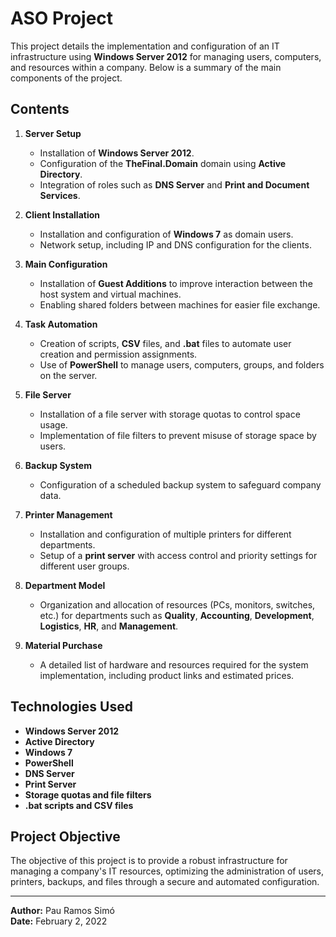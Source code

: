 # ASO Project

This project details the implementation and configuration of an IT infrastructure using **Windows Server 2012** for managing users, computers, and resources within a company. Below is a summary of the main components of the project.

## Contents

1. **Server Setup**  
   - Installation of **Windows Server 2012**.
   - Configuration of the **TheFinal.Domain** domain using **Active Directory**.
   - Integration of roles such as **DNS Server** and **Print and Document Services**.

2. **Client Installation**  
   - Installation and configuration of **Windows 7** as domain users.
   - Network setup, including IP and DNS configuration for the clients.

3. **Main Configuration**  
   - Installation of **Guest Additions** to improve interaction between the host system and virtual machines.
   - Enabling shared folders between machines for easier file exchange.

4. **Task Automation**  
   - Creation of scripts, **CSV** files, and **.bat** files to automate user creation and permission assignments.
   - Use of **PowerShell** to manage users, computers, groups, and folders on the server.

5. **File Server**  
   - Installation of a file server with storage quotas to control space usage.
   - Implementation of file filters to prevent misuse of storage space by users.

6. **Backup System**  
   - Configuration of a scheduled backup system to safeguard company data.

7. **Printer Management**  
   - Installation and configuration of multiple printers for different departments.
   - Setup of a **print server** with access control and priority settings for different user groups.

8. **Department Model**  
   - Organization and allocation of resources (PCs, monitors, switches, etc.) for departments such as **Quality**, **Accounting**, **Development**, **Logistics**, **HR**, and **Management**.

9. **Material Purchase**  
   - A detailed list of hardware and resources required for the system implementation, including product links and estimated prices.

## Technologies Used

- **Windows Server 2012**
- **Active Directory**
- **Windows 7**
- **PowerShell**
- **DNS Server**
- **Print Server**
- **Storage quotas and file filters**
- **.bat scripts and CSV files**

## Project Objective

The objective of this project is to provide a robust infrastructure for managing a company's IT resources, optimizing the administration of users, printers, backups, and files through a secure and automated configuration.

---

**Author:** Pau Ramos Simó  
**Date:** February 2, 2022

